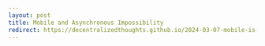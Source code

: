 ```yaml
---
layout: post
title: Mobile and Asynchronous Impossibility
redirect: https://decentralizedthoughts.github.io/2024-03-07-mobile-is-FLP/
---
```

